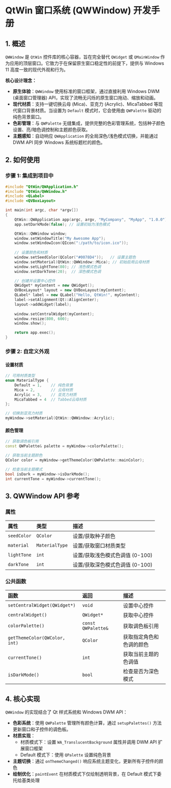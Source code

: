 # QtWin 窗口系统 (QWWindow) 开发手册

## 1. 概述

`QWWindow` 是 `QtWin` 控件库的核心容器，旨在完全替代 `QWidget` 或 `QMainWindow` 作为应用的顶层窗口。它致力于在保留原生窗口稳定性的前提下，提供与 Windows 11 高度一致的现代外观和行为。

**核心设计理念：**

* **原生体验**：`QWWindow` 使用标准的窗口框架，通过直接利用 Windows DWM (桌面窗口管理器) API，实现了流畅无闪烁的原生窗口拖动、缩放和动画。
* **现代材质**：支持一键切换云母 (Mica)、亚克力 (Acrylic)、MicaTabbed 等现代窗口背景材质。当设置为 `Default` 模式时，它会使用由 `QWPalette` 驱动的纯色背景窗口。
* **色彩管理**：与 `QWPalette` 无缝集成，提供完整的色彩管理系统，包括种子颜色设置、亮/暗色调控制和主题颜色获取。
* **主题感知**：自动响应 `QWApplication` 的全局深色/浅色模式切换，并能通过 DWM API 同步 Windows 系统标题栏的颜色。

## 2. 如何使用

### 步骤 1: 集成到项目中

```cpp
#include "QtWin/QWApplication.h"
#include "QtWin/QWWindow.h"
#include <QLabel>
#include <QVBoxLayout>

int main(int argc, char *argv[])
{
    QtWin::QWApplication app(argc, argv, "MyCompany", "MyApp", "1.0.0");
    app.setDarkMode(false); // 设置初始为浅色模式

    QtWin::QWWindow window;
    window.setWindowTitle("My Awesome App");
    window.setWindowIcon(QIcon(":/path/to/icon.ico"));
    
    // 设置颜色和材质
    window.setSeedColor(QColor("#0078D4"));   // 设置主题色
    window.setMaterial(QtWin::QWWindow::Mica); // 初始启用云母材质
    window.setLightTone(80); // 浅色模式色调
    window.setDarkTone(20);  // 深色模式色调

    // 创建并设置中心控件
    QWidget* myContent = new QWidget();
    QVBoxLayout* layout = new QVBoxLayout(myContent);
    QLabel* label = new QLabel("Hello, QtWin!", myContent);
    label->setAlignment(Qt::AlignCenter);
    layout->addWidget(label);
    
    window.setCentralWidget(myContent);
    window.resize(800, 600);
    window.show();

    return app.exec();
}
```

### 步骤 2: 自定义外观

#### 设置材质

```cpp
// 可用材质类型
enum MaterialType {
    Default = 1,    // 纯色背景
    Mica = 2,       // 云母材质
    Acrylic = 3,    // 亚克力材质  
    MicaTabbed = 4  // Tabbed云母材质
};

// 切换到亚克力材质
myWindow->setMaterial(QtWin::QWWindow::Acrylic);
```

#### 颜色管理

```cpp
// 获取调色板引用
const QWPalette& palette = myWindow->colorPalette();

// 获取当前主题颜色
QColor color = myWindow->getThemeColor(QWPalette::mainColor);

// 检查当前主题模式
bool isDark = myWindow->isDarkMode();
int currentTone = myWindow->currentTone();
```

## 3. QWWindow API 参考

### 属性

| 属性        | 类型           | 描述 |
| :---------- | :------------- | :--- |
| `seedColor` | `QColor`       | 设置/获取种子颜色 |
| `material`  | `MaterialType` | 设置/获取窗口材质类型 |
| `lightTone` | `int`          | 设置/获取浅色模式色调值 (0-100) |
| `darkTone`  | `int`          | 设置/获取深色模式色调值 (0-100) |

### 公共函数

| 函数                          | 返回       | 描述 |
| :---------------------------- | :--------- | :--- |
| `setCentralWidget(QWidget*)`  | `void`     | 设置中心控件 |
| `centralWidget()`             | `QWidget*` | 获取中心控件 |
| `colorPalette()`              | `const QWPalette&` | 获取调色板引用 |
| `getThemeColor(QWColor, int)` | `QColor`   | 获取指定角色和色调的颜色 |
| `currentTone()`               | `int`      | 获取当前主题的色调值 |
| `isDarkMode()`                | `bool`     | 检查是否为深色模式 |

## 4. 核心实现

`QWWindow` 的实现结合了 Qt 样式系统和 Windows DWM API：

* **色彩系统**：使用 `QWPalette` 管理所有颜色计算，通过 `setupPalettes()` 方法更新窗口和子控件的调色板。
* **材质实现**：
  - 材质模式下：设置 `WA_TranslucentBackground` 属性并调用 DWM API 扩展窗口框架
  - Default 模式下：使用 `QPalette` 设置纯色背景
* **主题切换**：通过 `onThemeChanged()` 响应系统主题变化，更新所有子控件的颜色
* **绘制优化**：`paintEvent` 在材质模式下仅绘制透明背景，在 Default 模式下委托给基类处理
